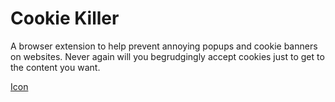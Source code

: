 # Cookie Killer

A browser extension to help prevent annoying popups and cookie banners on websites. Never again will you begrudgingly accept cookies just to get to the content you want.

[Icon](https://www.flaticon.com/free-icon/smile_8383513?term=cookie&page=1&position=26&origin=search&related_id=8383513)